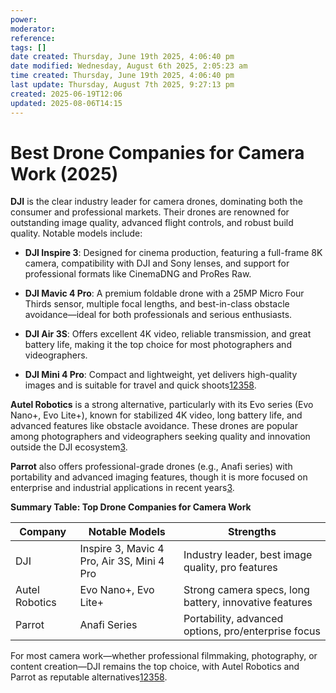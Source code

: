 ```yaml
---
power: 
moderator: 
reference: 
tags: []
date created: Thursday, June 19th 2025, 4:06:40 pm
date modified: Wednesday, August 6th 2025, 2:05:23 am
time created: Thursday, June 19th 2025, 4:06:40 pm
last update: Thursday, August 7th 2025, 9:27:13 pm
created: 2025-06-19T12:06
updated: 2025-08-06T14:15
---
```

# Best Drone Companies for Camera Work (2025)

**DJI** is the clear industry leader for camera drones, dominating both the consumer and professional markets. Their drones are renowned for outstanding image quality, advanced flight controls, and robust build quality. Notable models include:

- **DJI Inspire 3**: Designed for cinema production, featuring a full-frame 8K camera, compatibility with DJI and Sony lenses, and support for professional formats like CinemaDNG and ProRes Raw.
    
- **DJI Mavic 4 Pro**: A premium foldable drone with a 25MP Micro Four Thirds sensor, multiple focal lengths, and best-in-class obstacle avoidance—ideal for both professionals and serious enthusiasts.
    
- **DJI Air 3S**: Offers excellent 4K video, reliable transmission, and great battery life, making it the top choice for most photographers and videographers.
    
- **DJI Mini 4 Pro**: Compact and lightweight, yet delivers high-quality images and is suitable for travel and quick shoots[1](https://www.pcmag.com/picks/the-best-drones)[2](https://jvn.photo/best-drone-photography-2025/)[3](https://www.thedroneu.com/blog/top-drone-companies/)[5](https://uavcoach.com/drone-companies/)[8](https://www.tomsguide.com/us/best-drones,review-2412.html).
    

**Autel Robotics** is a strong alternative, particularly with its Evo series (Evo Nano+, Evo Lite+), known for stabilized 4K video, long battery life, and advanced features like obstacle avoidance. These drones are popular among photographers and videographers seeking quality and innovation outside the DJI ecosystem[3](https://www.thedroneu.com/blog/top-drone-companies/).

**Parrot** also offers professional-grade drones (e.g., Anafi series) with portability and advanced imaging features, though it is more focused on enterprise and industrial applications in recent years[3](https://www.thedroneu.com/blog/top-drone-companies/).

**Summary Table: Top Drone Companies for Camera Work**

|Company|Notable Models|Strengths|
|---|---|---|
|DJI|Inspire 3, Mavic 4 Pro, Air 3S, Mini 4 Pro|Industry leader, best image quality, pro features|
|Autel Robotics|Evo Nano+, Evo Lite+|Strong camera specs, long battery, innovative features|
|Parrot|Anafi Series|Portability, advanced options, pro/enterprise focus|

For most camera work—whether professional filmmaking, photography, or content creation—DJI remains the top choice, with Autel Robotics and Parrot as reputable alternatives[1](https://www.pcmag.com/picks/the-best-drones)[2](https://jvn.photo/best-drone-photography-2025/)[3](https://www.thedroneu.com/blog/top-drone-companies/)[5](https://uavcoach.com/drone-companies/)[8](https://www.tomsguide.com/us/best-drones,review-2412.html).